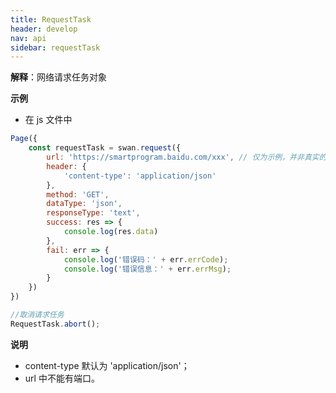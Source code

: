 ```yaml
---
title: RequestTask
header: develop
nav: api
sidebar: requestTask
---
```


 

**解释**：网络请求任务对象

**示例**

* 在 js 文件中

```js
Page({
    const requestTask = swan.request({
        url: 'https://smartprogram.baidu.com/xxx', // 仅为示例，并非真实的接口地址
        header: {
            'content-type': 'application/json'
        },
        method: 'GET',
        dataType: 'json',
        responseType: 'text',
        success: res => {
            console.log(res.data)
        },
        fail: err => {
            console.log('错误码：' + err.errCode);
            console.log('错误信息：' + err.errMsg);
        }
    })
})

//取消请求任务
RequestTask.abort();
```

**说明**
*  content-type 默认为 'application/json'；
*  url 中不能有端口。


